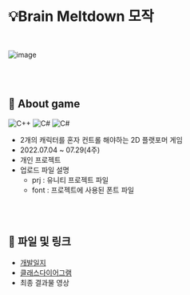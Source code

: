# 💡Brain Meltdown 모작
</br>

![image](https://user-images.githubusercontent.com/101786096/184290429-dca25c39-bff0-477e-8af0-675532438bd8.png)

</br></br>
## 📌 About game
![C++](https://img.shields.io/badge/-C++-00599C?logo=c%2B%2B&style=flat)
![C#](https://img.shields.io/badge/-C%23-033963?logo=Csharp&style=flat)
![C#](https://aleen42.github.io/badges/src/photoshop.svg)

+  2개의 캐릭터를 혼자 컨트롤 해야하는 2D 플랫포머 게임
+ 2022.07.04 ~ 07.29(4주)
+ 개인 프로젝트  
+ 업로드 파일 설명
  * prj : 유니티 프로젝트 파일
  * font : 프로젝트에 사용된 폰트 파일

</br></br>
## 🔗 파일 및 링크
+ [개발일지](https://www.notion.so/53bd315168784dd28d24bbb461cab9b5)
+ [클래스다이어그램](https://drive.google.com/file/d/1P2hDZztmT419qXJeIICQz0kvNDglaV9I/view?pli=1)
+ 최종 결과물 영상

</br></br>
